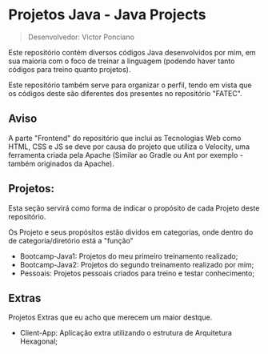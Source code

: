 # Projetos Java - Java Projects

> Desenvolvedor: Victor Ponciano

Este repositório contém diversos códigos Java desenvolvidos por mim, em sua maioria com o foco de treinar a linguagem (podendo haver tanto códigos para treino quanto projetos).

Este repositório também serve para organizar o perfil, tendo em vista que os códigos deste são diferentes dos presentes no repositório "FATEC".

## Aviso

A parte "Frontend" do repositório que inclui as Tecnologias Web como HTML, CSS e JS se deve por causa do projeto que utiliza o Velocity, uma ferramenta criada pela Apache (Similar ao Gradle ou Ant por exemplo - também originados da Apache).

## Projetos:

Esta seção servirá como forma de indicar o propósito de cada Projeto deste repositório.

Os Projeto e seus propósitos estão dividos em categorias, onde dentro do de categoria/diretório está a "função"

+ Bootcamp-Java1: Projetos do meu primeiro treinamento realizado;
+ Bootcamp-Java2: Projetos do segundo treinamento realizado por mim;
+ Pessoais: Projetos pessoais criados para treino e testar conhecimento;

## Extras

Projetos Extras que eu acho que merecem um maior destque.

+ Client-App: Aplicação extra utilizando o estrutura de Arquitetura Hexagonal;